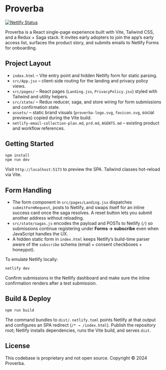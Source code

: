 # Proverba

[![Netlify Status](https://api.netlify.com/api/v1/badges/e73603a5-ab82-4434-8f0d-b2ec4a88d83a/deploy-status)](https://app.netlify.com/projects/proverba/deploys)

Proverba is a React single-page experience built with Vite, Tailwind CSS, and a Redux + Saga stack. It invites early adopters to join the app’s early access list, surfaces the product story, and submits emails to Netlify Forms for onboarding.

## Project Layout
- `index.html` – Vite entry point and hidden Netlify form for static parsing.
- `src/App.jsx` – client-side routing for the landing and privacy policy views.
- `src/pages/` – React pages (`Landing.jsx`, `PrivacyPolicy.jsx`) styled with Tailwind and utility helpers.
- `src/state/` – Redux reducer, saga, and store wiring for form submissions and confirmation state.
- `assets/` – static brand visuals (`proverba-logo.svg`, `favicon.svg`, social previews) copied during the Vite build.
- `netlify-email-collection-plan.md`, `prd.md`, `AGENTS.md` – existing product and workflow references.

## Getting Started
```bash
npm install
npm run dev
```
Visit `http://localhost:5173` to preview the SPA. Tailwind classes hot-reload via Vite.

## Form Handling
- The form component in `src/pages/Landing.jsx` dispatches `submitFormRequest`, posts to Netlify, and swaps itself for an inline success card once the saga resolves. A reset button lets you submit another address without reloading.
- `src/state/sagas.js` encodes the payload and POSTs to Netlify (`/`) so submissions continue registering under **Forms → subscribe** even when JavaScript handles the UX.
- A hidden static form in `index.html` keeps Netlify’s build-time parser aware of the `subscribe` schema (email + consent checkboxes + honeypot).

To emulate Netlify locally:
```bash
netlify dev
```
Confirm submissions in the Netlify dashboard and make sure the inline confirmation renders after a test submission.

## Build & Deploy
```bash
npm run build
```
The command bundles to `dist/`. `netlify.toml` points Netlify at that output and configures an SPA redirect (`/* → /index.html`). Publish the repository root; Netlify installs dependencies, runs the Vite build, and serves `dist`.

## License
This codebase is proprietary and not open source. Copyright © 2024 Proverba.

